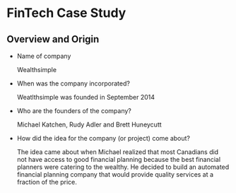 # FinTech Case Study

## Overview and Origin
 
* Name of company

  Wealthsimple
 
* When was the company incorporated?

  Weatlthsimple was founded in September 2014 

* Who are the founders of the company?
 
  Michael Katchen, Rudy Adler and Brett Huneycutt
  
* How did the idea for the company (or project) come about?
  
  The idea came about when Michael realized that most Canadians did not have access to good financial planning because the best financial planners were catering to the wealthy.   He decided to build an automated financial planning company that would provide quality services at a fraction of the price.
